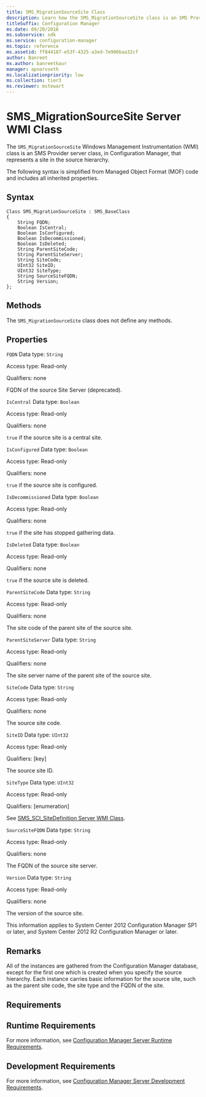 ```yaml
---
title: SMS_MigrationSourceSite Class
description: Learn how the SMS_MigrationSourceSite class is an SMS Provider server class, in Configuration Manager, that represents a site in the source hierarchy.
titleSuffix: Configuration Manager
ms.date: 09/20/2016
ms.subservice: sdk
ms.service: configuration-manager
ms.topic: reference
ms.assetid: ff844187-e53f-4325-a3ed-7e906baa32cf
author: Banreet
ms.author: banreetkaur
manager: apoorvseth
ms.localizationpriority: low
ms.collection: tier3
ms.reviewer: mstewart
---
```

# SMS_MigrationSourceSite Server WMI Class
The `SMS_MigrationSourceSite` Windows Management Instrumentation (WMI) class is an SMS Provider server class, in Configuration Manager, that represents a site in the source hierarchy.

 The following syntax is simplified from Managed Object Format (MOF) code and includes all inherited properties.

## Syntax

```
Class SMS_MigrationSourceSite : SMS_BaseClass
{
    String FQDN;
    Boolean IsCentral;
    Boolean IsConfigured;
    Boolean IsDecommissioned;
    Boolean IsDeleted;
    String ParentSiteCode;
    String ParentSiteServer;
    String SiteCode;
    UInt32 SiteID;
    UInt32 SiteType;
    String SourceSiteFQDN;
    String Version;
};
```

## Methods
 The `SMS_MigrationSourceSite` class does not define any methods.

## Properties
 `FQDN`
 Data type: `String`

 Access type: Read-only

 Qualifiers: none

 FQDN of the source Site Server (deprecated).

 `IsCentral`
 Data type: `Boolean`

 Access type: Read-only

 Qualifiers: none

 `true` if the source site is a central site.

 `IsConfigured`
 Data type: `Boolean`

 Access type: Read-only

 Qualifiers: none

 `true` if the source site is configured.

 `IsDecommissioned`
 Data type: `Boolean`

 Access type: Read-only

 Qualifiers: none

 `true` if the site has stopped gathering data.

 `IsDeleted`
 Data type: `Boolean`

 Access type: Read-only

 Qualifiers: none

 `true` if the source site is deleted.

 `ParentSiteCode`
 Data type: `String`

 Access type: Read-only

 Qualifiers: none

 The site code of the parent site of the source site.

 `ParentSiteServer`
 Data type: `String`

 Access type: Read-only

 Qualifiers: none

 The site server name of the parent site of the source site.

 `SiteCode`
 Data type: `String`

 Access type: Read-only

 Qualifiers: none

 The source site code.

 `SiteID`
 Data type: `UInt32`

 Access type: Read-only

 Qualifiers: [key]

 The source site ID.

 `SiteType`
 Data type: `UInt32`

 Access type: Read-only

 Qualifiers: [enumeration]

 See [SMS_SCI_SiteDefinition Server WMI Class](../../../../develop/reference/core/servers/configure/sms_sci_sitedefinition-server-wmi-class.md).

 `SourceSiteFQDN`
 Data type: `String`

 Access type: Read-only

 Qualifiers: none

 The FQDN of the source site server.

 `Version`
 Data type: `String`

 Access type: Read-only

 Qualifiers: none

 The version of the source site.

 This information applies to System Center 2012 Configuration Manager SP1 or later, and System Center 2012 R2 Configuration Manager or later.

## Remarks
 All of the instances are gathered from the Configuration Manager database, except for the first one which is created when you specify the source hierarchy. Each instance carries basic information for the source site, such as the parent site code, the site type and the FQDN of the site.

## Requirements

## Runtime Requirements
 For more information, see [Configuration Manager Server Runtime Requirements](../../../../develop/core/reqs/server-runtime-requirements.md).

## Development Requirements
 For more information, see [Configuration Manager Server Development Requirements](../../../../develop/core/reqs/server-development-requirements.md).

